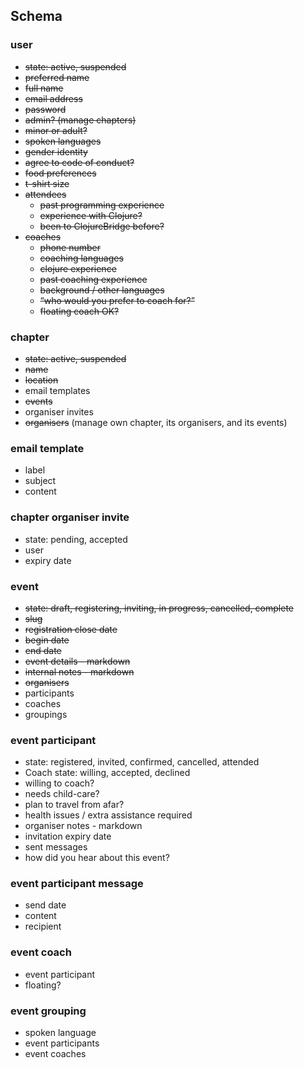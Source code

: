 ## Schema

### user

- ~~state: active, suspended~~
- ~~preferred name~~
- ~~full name~~
- ~~email address~~
- ~~password~~
- ~~admin? (manage chapters)~~
- ~~minor or adult?~~
- ~~spoken languages~~
- ~~gender identity~~
- ~~agree to code of conduct?~~
- ~~food preferences~~
- ~~t-shirt size~~
- ~~attendees~~
  - ~~past programming experience~~
  - ~~experience with Clojure?~~
  - ~~been to ClojureBridge before?~~
- ~~coaches~~
  - ~~phone number~~
  - ~~coaching languages~~
  - ~~clojure experience~~
  - ~~past coaching experience~~
  - ~~background / other languages~~
  - ~~“who would you prefer to coach for?”~~
  - ~~floating coach OK?~~

### chapter

- ~~state: active, suspended~~
- ~~name~~
- ~~location~~
- email templates
- ~~events~~
- organiser invites
- ~~organisers~~ (manage own chapter, its organisers, and its events)

### email template

- label
- subject
- content

### chapter organiser invite

- state: pending, accepted
- user
- expiry date

### event

- ~~state: draft, registering, inviting, in progress, cancelled, complete~~
- ~~slug~~
- ~~registration close date~~
- ~~begin date~~
- ~~end date~~
- ~~event details - markdown~~
- ~~internal notes - markdown~~
- ~~organisers~~
- participants
- coaches
- groupings

### event participant

- state: registered, invited, confirmed, cancelled, attended
- Coach state: willing, accepted, declined
- willing to coach?
- needs child-care?
- plan to travel from afar?
- health issues / extra assistance required
- organiser notes - markdown
- invitation expiry date
- sent messages
- how did you hear about this event?

### event participant message

- send date
- content
- recipient

### event coach

- event participant
- floating?

### event grouping

- spoken language
- event participants
- event coaches

